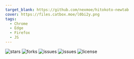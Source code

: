 ```yaml
---
target_blank: https://github.com/nexmoe/hitokoto-newtab
cover: https://files.catbox.moe/l0bi2y.png
tags:
  - Chrome
  - Edge
  - Firefox
  - JS
---
```


![stars](https://img.shields.io/github/stars/nexmoe/hitokoto-newtab.svg) ![forks](https://img.shields.io/github/forks/nexmoe/hitokoto-newtab.svg) ![issues](https://img.shields.io/github/issues/nexmoe/hitokoto-newtab.svg)  ![issues](https://img.shields.io/github/issues-pr/nexmoe/hitokoto-newtab.svg)   ![license](https://img.shields.io/github/license/nexmoe/hitokoto-newtab.svg)

<!--more-->

